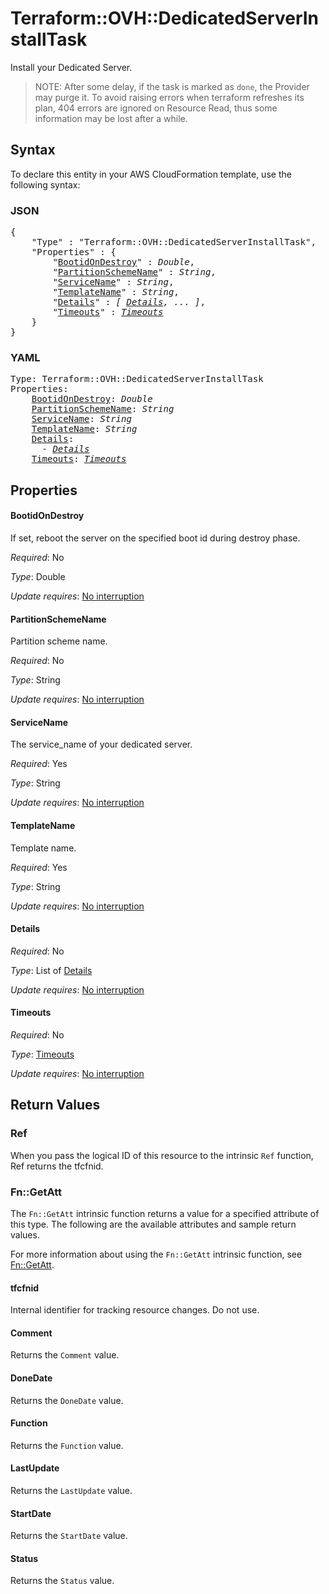# Terraform::OVH::DedicatedServerInstallTask

Install your Dedicated Server.

> NOTE: After some delay, if the task is marked as `done`, the Provider
may purge it. To avoid raising errors when terraform refreshes its plan, 
404 errors are ignored on Resource Read, thus some information may be lost
after a while.

## Syntax

To declare this entity in your AWS CloudFormation template, use the following syntax:

### JSON

<pre>
{
    "Type" : "Terraform::OVH::DedicatedServerInstallTask",
    "Properties" : {
        "<a href="#bootidondestroy" title="BootidOnDestroy">BootidOnDestroy</a>" : <i>Double</i>,
        "<a href="#partitionschemename" title="PartitionSchemeName">PartitionSchemeName</a>" : <i>String</i>,
        "<a href="#servicename" title="ServiceName">ServiceName</a>" : <i>String</i>,
        "<a href="#templatename" title="TemplateName">TemplateName</a>" : <i>String</i>,
        "<a href="#details" title="Details">Details</a>" : <i>[ <a href="details.md">Details</a>, ... ]</i>,
        "<a href="#timeouts" title="Timeouts">Timeouts</a>" : <i><a href="timeouts.md">Timeouts</a></i>
    }
}
</pre>

### YAML

<pre>
Type: Terraform::OVH::DedicatedServerInstallTask
Properties:
    <a href="#bootidondestroy" title="BootidOnDestroy">BootidOnDestroy</a>: <i>Double</i>
    <a href="#partitionschemename" title="PartitionSchemeName">PartitionSchemeName</a>: <i>String</i>
    <a href="#servicename" title="ServiceName">ServiceName</a>: <i>String</i>
    <a href="#templatename" title="TemplateName">TemplateName</a>: <i>String</i>
    <a href="#details" title="Details">Details</a>: <i>
      - <a href="details.md">Details</a></i>
    <a href="#timeouts" title="Timeouts">Timeouts</a>: <i><a href="timeouts.md">Timeouts</a></i>
</pre>

## Properties

#### BootidOnDestroy

If set, reboot the server on the specified boot id during destroy phase.

_Required_: No

_Type_: Double

_Update requires_: [No interruption](https://docs.aws.amazon.com/AWSCloudFormation/latest/UserGuide/using-cfn-updating-stacks-update-behaviors.html#update-no-interrupt)

#### PartitionSchemeName

Partition scheme name.

_Required_: No

_Type_: String

_Update requires_: [No interruption](https://docs.aws.amazon.com/AWSCloudFormation/latest/UserGuide/using-cfn-updating-stacks-update-behaviors.html#update-no-interrupt)

#### ServiceName

The service_name of your dedicated server.

_Required_: Yes

_Type_: String

_Update requires_: [No interruption](https://docs.aws.amazon.com/AWSCloudFormation/latest/UserGuide/using-cfn-updating-stacks-update-behaviors.html#update-no-interrupt)

#### TemplateName

Template name.

_Required_: Yes

_Type_: String

_Update requires_: [No interruption](https://docs.aws.amazon.com/AWSCloudFormation/latest/UserGuide/using-cfn-updating-stacks-update-behaviors.html#update-no-interrupt)

#### Details

_Required_: No

_Type_: List of <a href="details.md">Details</a>

_Update requires_: [No interruption](https://docs.aws.amazon.com/AWSCloudFormation/latest/UserGuide/using-cfn-updating-stacks-update-behaviors.html#update-no-interrupt)

#### Timeouts

_Required_: No

_Type_: <a href="timeouts.md">Timeouts</a>

_Update requires_: [No interruption](https://docs.aws.amazon.com/AWSCloudFormation/latest/UserGuide/using-cfn-updating-stacks-update-behaviors.html#update-no-interrupt)

## Return Values

### Ref

When you pass the logical ID of this resource to the intrinsic `Ref` function, Ref returns the tfcfnid.

### Fn::GetAtt

The `Fn::GetAtt` intrinsic function returns a value for a specified attribute of this type. The following are the available attributes and sample return values.

For more information about using the `Fn::GetAtt` intrinsic function, see [Fn::GetAtt](https://docs.aws.amazon.com/AWSCloudFormation/latest/UserGuide/intrinsic-function-reference-getatt.html).

#### tfcfnid

Internal identifier for tracking resource changes. Do not use.

#### Comment

Returns the <code>Comment</code> value.

#### DoneDate

Returns the <code>DoneDate</code> value.

#### Function

Returns the <code>Function</code> value.

#### LastUpdate

Returns the <code>LastUpdate</code> value.

#### StartDate

Returns the <code>StartDate</code> value.

#### Status

Returns the <code>Status</code> value.

